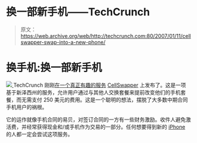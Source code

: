 # 换一部新手机——TechCrunch

> 原文：<https://web.archive.org/web/http://techcrunch.com:80/2007/01/11/cellswapper-swap-into-a-new-phone/>

# 换手机:换一部新手机

[![](img/81ec728c982ce60ace6665c4008d502d.png) ](//web.archive.org/web/20201126125649/https://www.cellswapper.com/) TechCrunch 刚刚[在一个真正有趣的服务](https://web.archive.org/web/20201126125649/http://www.beta.techcrunch.com/2007/01/11/cellswapper-is-like-magic/trackback/) [CellSwapper](https://web.archive.org/web/20201126125649/http://www.cellswapper.com/) 上发布了。这是一项基于新泽西州的服务，允许用户通过与其他人交换套餐来提前改变他们的手机套餐，而无需支付 250 美元的费用。这是一个聪明的想法，摆脱了大多数中期合同手机用户的祸根。

它的运作就像手机合同的易贝，对签订合同的一方有一些财务激励。收件人避免激活费，并经常获得现金和/或手机作为交易的一部分。任何想要得到新的 [iPhone](https://web.archive.org/web/20201126125649/http://www.beta.techcrunch.com/2007/01/09/apple-announces-iphone-stock-soars/) 的人都一定会尝试这项服务。